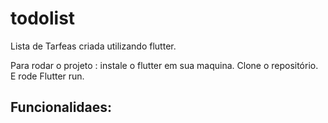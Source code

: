 # todolist

Lista de Tarfeas criada utilizando flutter.

Para rodar o projeto :
instale o flutter em sua maquina.
Clone o repositório.
E rode Flutter run.


## Funcionalidaes:
